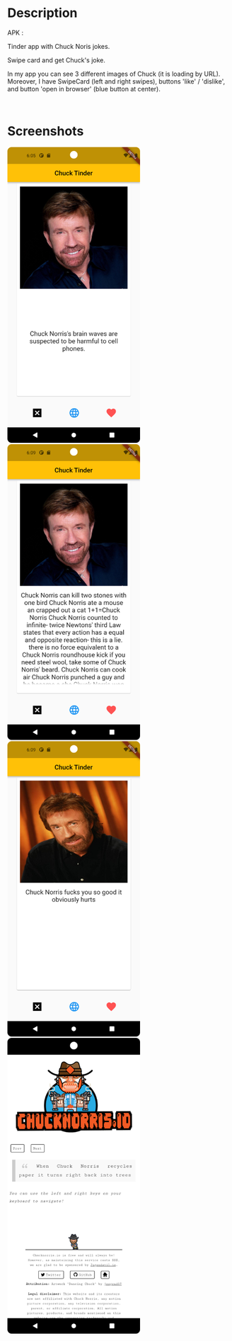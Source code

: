 # Description

APK : 

Tinder app with Chuck Noris jokes. 

Swipe card and get Chuck's joke. 

In my app you can see 3 different images of Chuck (it is loading by URL). Moreover, I have SwipeCard (left and right swipes), buttons 'like' / 'dislike', and button 'open in browser' (blue button at center).

![]()

# Screenshots
<p float="left">
  <img src="./screens/Screenshot_20230309_210512.png" width="300" />
  <img src="./screens/Screenshot_20230309_210913.png" width="300" /> 
  <img src="./screens/Screenshot_20230309_210929.png" width="300" /> 
  <img src="./screens/Screenshot_20230309_210942.png" width="300" />
</p>